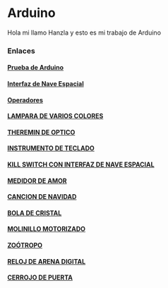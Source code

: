 # Arduino

Hola mi llamo Hanzla y esto es mi trabajo de Arduino


### Enlaces

#### [Prueba de Arduino](https://github.com/Hanzla55/Arduino/blob/main/Primera%20prueba.md#protoboard)
#### [Interfaz de Nave Espacial](https://github.com/Hanzla55/Arduino/blob/main/INTERFAZ%20DE%20NAVE%20ESPACIAL.md)
#### [Operadores](https://github.com/Hanzla55/Arduino/blob/main/OPERADORES.md)
#### [LAMPARA DE VARIOS COLORES](https://github.com/Hanzla55/Arduino/blob/main/LAMAPARA%20VARIOS%20COLORES.md)
#### [THEREMIN DE OPTICO](https://github.com/Hanzla55/Arduino/blob/main/THEREMIN%20DE%20%C3%93PTICO.md)
#### [INSTRUMENTO DE TECLADO](https://github.com/Hanzla55/Arduino/blob/main/INSTRUMENTO%20DE%20TECLADO.md)
#### [KILL SWITCH CON INTERFAZ DE NAVE ESPACIAL](https://github.com/Hanzla55/Arduino/blob/main/KILL%20SWITCH%20CON%20INTERFAZ%20DE%20NAVE%20ESPACIAL.md)
#### [MEDIDOR DE AMOR](https://github.com/Hanzla55/Arduino/blob/main/MEDIDOR%20DE%20AMOR.md)
#### [CANCION DE NAVIDAD](https://github.com/Hanzla55/Arduino/blob/main/Cancion%20Navidad.md)
#### [BOLA DE CRISTAL](https://github.com/Hanzla55/Arduino/blob/main/Bola%20de%20Cristal.md)
#### [MOLINILLO MOTORIZADO](https://github.com/Hanzla55/Arduino/blob/main/Molinillo%20Motorizado.md)
#### [ZOÓTROPO](https://github.com/Hanzla55/Arduino/blob/main/Zo%C3%B3tropo.Md)
#### [RELOJ DE ARENA DIGITAL](https://github.com/Hanzla55/Arduino/blob/main/Reloj%20de%20Arena%20Digital.md)
#### [CERROJO DE PUERTA](https://github.com/Hanzla55/Arduino/blob/main/Cerrejo%20de%20puerta.md)
